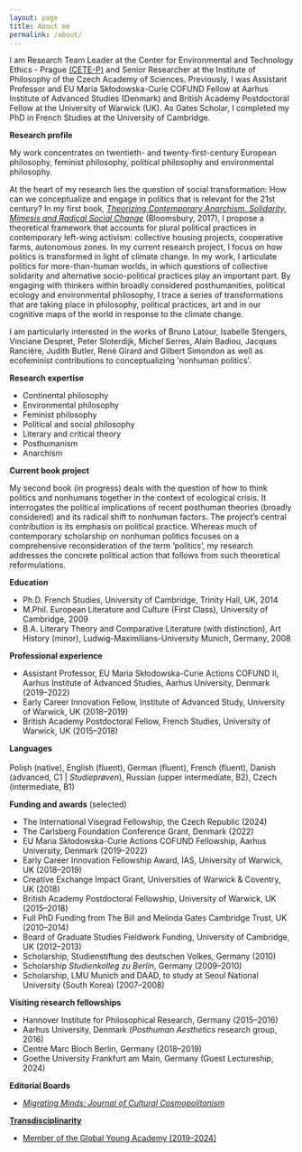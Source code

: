 ```yaml
---
layout: page
title: About me
permalink: /about/
---
```


I am Research Team Leader at the Center for Environmental and Technology Ethics - Prague <a href="https://cetep.eu" target="_blank">(CETE-P)</a> and Senior Researcher at the Institute of Philosophy of the Czech Academy of Sciences. Previously, I was Assistant Professor and EU Maria Skłodowska-Curie COFUND Fellow at Aarhus Institute of Advanced Studies (Denmark) and British Academy Postdoctoral Fellow at the University of Warwick (UK). As Gates Scholar, I completed my PhD in French Studies at the University of Cambridge. 

**Research profile**<br>

My work concentrates on twentieth- and twenty-first-century European philosophy, feminist philosophy, political philosophy and environmental philosophy.<br>

At the heart of my research lies the question of social transformation: How can we conceptualize and engage in politics that is relevant for the 21st century? In my first book, <a href="https://www.bloomsbury.com/uk/theorizing-contemporary-anarchism-9781474276191/" target="_blank">*Theorizing Contemporary Anarchism. Solidarity, Mimesis and Radical Social Change*</a> (Bloomsbury, 2017), I propose a theoretical framework that accounts for plural political practices in contemporary left-wing activism: collective housing projects, cooperative farms, autonomous zones. In my current research project, I focus on how politics is transformed in light of climate change. In my work, I articulate politics for more-than-human worlds, in which questions of collective solidarity and alternative socio-political practices play an important part. By engaging with thinkers within broadly considered posthumanities, political ecology and environmental philosophy, I trace a series of transformations that are taking place in philosophy, political practices, art and in our cognitive maps of the world in response to the climate change. <br>

I am particularly interested in the works of Bruno Latour, Isabelle Stengers, Vinciane Despret, Peter Sloterdijk, Michel Serres, Alain Badiou, Jacques Rancière, Judith Butler, René Girard and Gilbert Simondon as well as ecofeminist contributions to conceptualizing 'nonhuman politics'.<br>

**Research expertise**<br>	
* Continental philosophy
* Environmental philosophy
* Feminist philosophy
* Political and social philosophy
* Literary and critical theory  
* Posthumanism
* Anarchism<br>

**Current book project**<br>

My second book (in progress) deals with the question of how to think politics and nonhumans together in the context of ecological crisis. It interrogates the political implications of recent posthuman theories (broadly considered) and its radical shift to nonhuman factors. The project’s central contribution is its emphasis on political practice. Whereas much of contemporary scholarship on nonhuman politics focuses on a comprehensive reconsideration of the term ‘politics’, my research addresses the concrete political action that follows from such theoretical reformulations.<br>

**Education**<br>
* Ph.D.	French Studies, University of Cambridge, Trinity Hall, UK, 2014<br>
* M.Phil.	European Literature and Culture (First Class), University of Cambridge, 2009<br>
* B.A.	Literary Theory and Comparative Literature (with distinction), Art History (minor), Ludwig-Maximilians-University Munich, Germany, 2008<br>

**Professional experience**<br> 
* Assistant Professor, EU Maria Skłodowska-Curie Actions COFUND II, Aarhus Institute of Advanced Studies, Aarhus University, Denmark (2019–2022)<br>
* Early Career Innovation Fellow, Institute of Advanced Study, University of Warwick, UK (2018–2019)<br>
* British Academy Postdoctoral Fellow, French Studies, University of Warwick, UK (2015–2018)<br>


**Languages**<br>  
Polish (native), English (fluent), German (fluent), French (fluent), Danish (advanced, C1 | *Studieprøven*), Russian (upper intermediate, B2), Czech (intermediate, B1)<br>


**Funding and awards** (selected)<br>

* The International Visegrad Fellowship, the Czech Republic (2024) <br>
* The Carlsberg Foundation Conference Grant, Denmark (2022)<br>
* EU Maria Skłodowska-Curie Actions COFUND Fellowship, Aarhus University, Denmark (2019–2022)	<br>
* Early Career Innovation Fellowship Award, IAS, University of Warwick, UK (2018–2019)<br>
* Creative Exchange Impact Grant, Universities of Warwick & Coventry, UK (2018)<br>
*	British Academy Postdoctoral Fellowship, University of Warwick, UK (2015–2018)<br>
*	Full PhD Funding from The Bill and Melinda Gates Cambridge Trust, UK (2010–2014)<br>
*	Board of Graduate Studies Fieldwork Funding, University of Cambridge, UK (2012–2013)<br>
* Scholarship, Studienstiftung des deutschen Volkes, Germany (2010)<br>
* Scholarship *Studienkolleg zu Berlin*, Germany (2009–2010)<br>
* Scholarship, LMU Munich and DAAD, to study at Seoul National University (South Korea) (2007–2008)<br>

**Visiting research fellowships**<br>

* Hannover Institute for Philosophical Research, Germany (2015–2016)<br>
* Aarhus University, Denmark (*Posthuman Aesthetics* research group, 2016)<br>
* Centre Marc Bloch Berlin, Germany (2018–2019)<br>
* Goethe University Frankfurt am Main, Germany (Guest Lectureship, 2024) <br>

**Editorial Boards**

* <a href="https://migratingminds.georgetown.edu" target="_blank"> *Migrating Minds: Journal of Cultural Cosmopolitanism*

**Transdisciplinarity**

* Member of the <a href="https://globalyoungacademy.net" target="_blank"> Global Young Academy (2019–2024)
  
